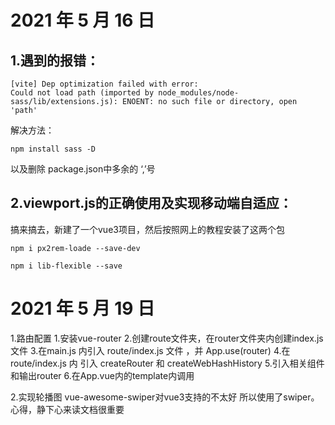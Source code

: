 # 2021 年 5 月 16 日
## 1.遇到的报错：
```
[vite] Dep optimization failed with error:
Could not load path (imported by node_modules/node-sass/lib/extensions.js): ENOENT: no such file or directory, open 'path'
```
解决方法：
```
npm install sass -D
```
以及删除 package.json中多余的 ‘,’号

## 2.viewport.js的正确使用及实现移动端自适应：
搞来搞去，新建了一个vue3项目，然后按照网上的教程安装了这两个包
```
npm i px2rem-loade --save-dev
```
```
npm i lib-flexible --save
``` 

# 2021 年 5 月 19 日
1.路由配置
1.安装vue-router
2.创建route文件夹，在router文件夹内创建index.js文件
3.在main.js 内引入 route/index.js 文件 ，并 App.use(router)
4.在route/index.js 内 引入 createRouter 和 createWebHashHistory
5.引入相关组件和输出router
6.在App.vue内的template内调用 <router-view/>

2.实现轮播图
vue-awesome-swiper对vue3支持的不太好
所以使用了swiper。
心得，静下心来读文档很重要

